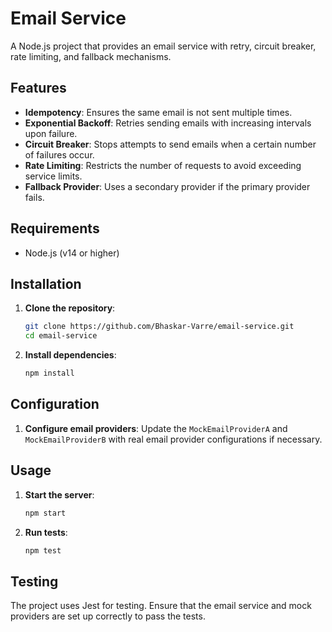 # Email Service

A Node.js project that provides an email service with retry, circuit breaker, rate limiting, and fallback mechanisms.

## Features

- **Idempotency**: Ensures the same email is not sent multiple times.
- **Exponential Backoff**: Retries sending emails with increasing intervals upon failure.
- **Circuit Breaker**: Stops attempts to send emails when a certain number of failures occur.
- **Rate Limiting**: Restricts the number of requests to avoid exceeding service limits.
- **Fallback Provider**: Uses a secondary provider if the primary provider fails.

## Requirements

- Node.js (v14 or higher)

## Installation

1. **Clone the repository**:

    ```bash
    git clone https://github.com/Bhaskar-Varre/email-service.git
    cd email-service
    ```

2. **Install dependencies**:

    ```bash
    npm install
    ```

## Configuration

1. **Configure email providers**: Update the `MockEmailProviderA` and `MockEmailProviderB` with real email provider configurations if necessary.


## Usage

1. **Start the server**:

    ```bash
    npm start
    ```

2. **Run tests**:

    ```bash
    npm test
    ```

## Testing

The project uses Jest for testing. Ensure that the email service and mock providers are set up correctly to pass the tests.
